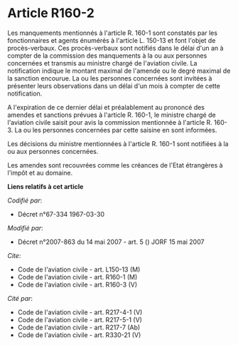 # Article R160-2

Les manquements mentionnés à l'article R. 160-1 sont constatés par les fonctionnaires et agents énumérés à l'article L.
150-13 et font l'objet de procès-verbaux. Ces procès-verbaux sont notifiés dans le délai d'un an à compter de la commission
des manquements à la ou aux personnes concernées et transmis au ministre chargé de l'aviation civile. La notification indique
le montant maximal de l'amende ou le degré maximal de la sanction encourue. La ou les personnes concernées sont invitées à
présenter leurs observations dans un délai d'un mois à compter de cette notification.

A l'expiration de ce dernier délai et préalablement au prononcé des amendes et sanctions prévues à l'article R. 160-1, le
ministre chargé de l'aviation civile saisit pour avis la commission mentionnée à l'article R. 160-3. La ou les personnes
concernées par cette saisine en sont informées.

Les décisions du ministre mentionnées à l'article R. 160-1 sont notifiées à la ou aux personnes concernées.

Les amendes sont recouvrées comme les créances de l'Etat étrangères à l'impôt et au domaine.

**Liens relatifs à cet article**

_Codifié par_:

  - Décret n°67-334 1967-03-30

_Modifié par_:

  - Décret n°2007-863 du 14 mai 2007 - art. 5 () JORF 15 mai 2007

_Cite_:

  - Code de l'aviation civile - art. L150-13 (M)
  - Code de l'aviation civile - art. R160-1 (M)
  - Code de l'aviation civile - art. R160-3 (V)

_Cité par_:

  - Code de l'aviation civile - art. R217-4-1 (V)
  - Code de l'aviation civile - art. R217-5-1 (V)
  - Code de l'aviation civile - art. R217-7 (Ab)
  - Code de l'aviation civile - art. R330-21 (V)
